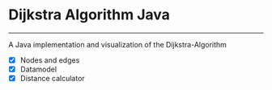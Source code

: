 # Dijkstra Algorithm Java 
___
A Java implementation and visualization of the Dijkstra-Algorithm

-[x] Nodes and edges
-[x] Datamodel
-[x] Distance calculator
